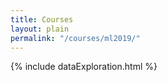```yaml
---
title: Courses
layout: plain
permalink: "/courses/ml2019/"
---
```


{% include dataExploration.html %}

